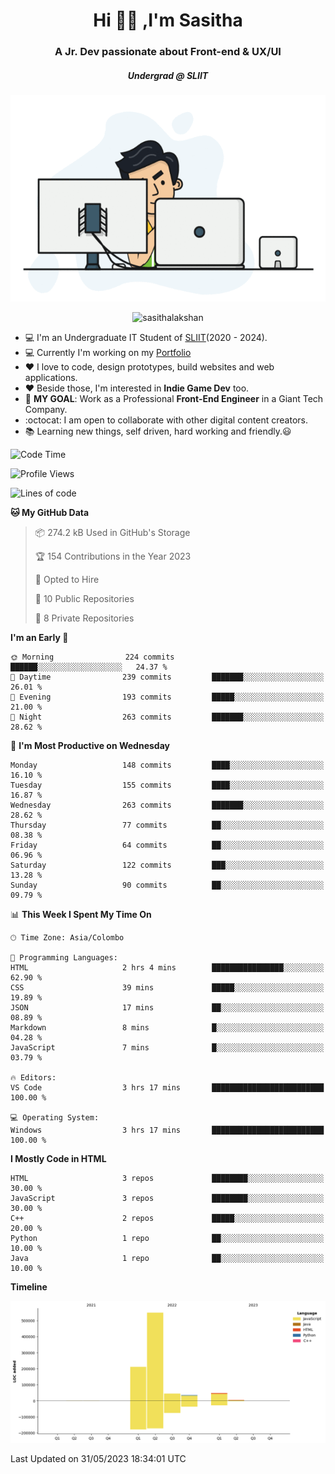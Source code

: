 
<h1 align="center">Hi 🙋‍♂️ ,I'm Sasitha</h1>
<h3 align="center">A Jr. Dev passionate about Front-end & UX/UI</h3>

<i><h5 align="center">Undergrad @ SLIIT</h5></i>

<p align="center">
  <img width="540" height="330" src="https://github.com/SasithaLakshan/SasithaLakshan/blob/main/dev.gif">
</p>
<p align="center"> <img src="https://komarev.com/ghpvc/?username=sasithalakshan&label=Profile%20views&color=0e75b6&style=flat" alt="sasithalakshan" /> </p>

- :computer: I'm an Undergraduate IT Student of [SLIIT](https://www.sliit.lk)(2020 - 2024).
- :computer: Currently I'm working on my <a href="https://SasithaLakshan.github.io" target="_blank">Portfolio</a>
- :heart: I love to code, design prototypes, build websites and web applications.
- :heart: Beside those, I'm interested in **Indie Game Dev** too.
- :electric_plug: **MY GOAL**: Work as a Professional **Front-End Engineer** in a Giant Tech Company.
- :octocat: I am open to collaborate with other digital content creators.
- :books: Learning new things, self driven, hard working and friendly.:smiley:
  
<!-- <h3 align="left">Tech Stack I'm Using</h3> -->

<!--START_SECTION:waka-->
![Code Time](http://img.shields.io/badge/Code%20Time-391%20hrs%2013%20mins-blue)

![Profile Views](http://img.shields.io/badge/Profile%20Views-0-blue)

![Lines of code](https://img.shields.io/badge/From%20Hello%20World%20I%27ve%20Written-894.3%20thousand%20lines%20of%20code-blue)

**🐱 My GitHub Data** 

> 📦 274.2 kB Used in GitHub's Storage 
 > 
> 🏆 154 Contributions in the Year 2023
 > 
> 💼 Opted to Hire
 > 
> 📜 10 Public Repositories 
 > 
> 🔑 8 Private Repositories 
 > 
**I'm an Early 🐤** 

```text
🌞 Morning                224 commits         ██████░░░░░░░░░░░░░░░░░░░   24.37 % 
🌆 Daytime                239 commits         ███████░░░░░░░░░░░░░░░░░░   26.01 % 
🌃 Evening                193 commits         █████░░░░░░░░░░░░░░░░░░░░   21.00 % 
🌙 Night                  263 commits         ███████░░░░░░░░░░░░░░░░░░   28.62 % 
```
📅 **I'm Most Productive on Wednesday** 

```text
Monday                   148 commits         ████░░░░░░░░░░░░░░░░░░░░░   16.10 % 
Tuesday                  155 commits         ████░░░░░░░░░░░░░░░░░░░░░   16.87 % 
Wednesday                263 commits         ███████░░░░░░░░░░░░░░░░░░   28.62 % 
Thursday                 77 commits          ██░░░░░░░░░░░░░░░░░░░░░░░   08.38 % 
Friday                   64 commits          ██░░░░░░░░░░░░░░░░░░░░░░░   06.96 % 
Saturday                 122 commits         ███░░░░░░░░░░░░░░░░░░░░░░   13.28 % 
Sunday                   90 commits          ██░░░░░░░░░░░░░░░░░░░░░░░   09.79 % 
```


📊 **This Week I Spent My Time On** 

```text
🕑︎ Time Zone: Asia/Colombo

💬 Programming Languages: 
HTML                     2 hrs 4 mins        ████████████████░░░░░░░░░   62.90 % 
CSS                      39 mins             █████░░░░░░░░░░░░░░░░░░░░   19.89 % 
JSON                     17 mins             ██░░░░░░░░░░░░░░░░░░░░░░░   08.89 % 
Markdown                 8 mins              █░░░░░░░░░░░░░░░░░░░░░░░░   04.28 % 
JavaScript               7 mins              █░░░░░░░░░░░░░░░░░░░░░░░░   03.79 % 

🔥 Editors: 
VS Code                  3 hrs 17 mins       █████████████████████████   100.00 % 

💻 Operating System: 
Windows                  3 hrs 17 mins       █████████████████████████   100.00 % 
```

**I Mostly Code in HTML** 

```text
HTML                     3 repos             ████████░░░░░░░░░░░░░░░░░   30.00 % 
JavaScript               3 repos             ████████░░░░░░░░░░░░░░░░░   30.00 % 
C++                      2 repos             █████░░░░░░░░░░░░░░░░░░░░   20.00 % 
Python                   1 repo              ██░░░░░░░░░░░░░░░░░░░░░░░   10.00 % 
Java                     1 repo              ██░░░░░░░░░░░░░░░░░░░░░░░   10.00 % 
```



**Timeline**

![Lines of Code chart](https://raw.githubusercontent.com/SasithaLakshan/SasithaLakshan/main/assets/bar_graph.png)


 Last Updated on 31/05/2023 18:34:01 UTC
<!--END_SECTION:waka-->

